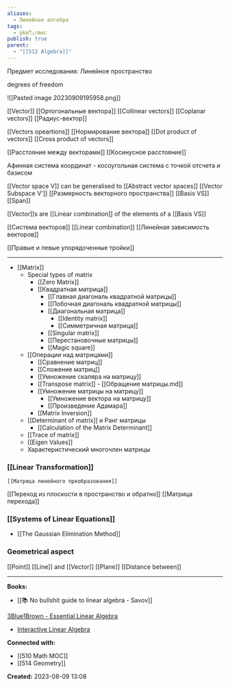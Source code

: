 ```yaml
---
aliases:
  - Линейная алгебра
tags:
  - pkm🏷/moc
publish: true
parent:
  - "[[512 Algebra]]"
---
```

Предмет исследования: Линейное пространство

degrees of freedom

![[Pasted image 20230909195958.png]]

[[Vector]]
	[[Ортогональные вектора]]
	[[Collinear vectors]]
	[[Coplanar vectors]]
	[[Радиус-вектор]]

[[Vectors opeartions]]
	[[Нормирование вектора]]
	[[Dot product of vectors]]
	[[Cross product of vectors]]

[[Расстояние между векторами]]
[[Косинусное расстояние]]

Афинная система координат - косоугольная система с точкой отсчета и базисом

[[Vector space V]] can be generalised to [[Abstract vector spaces]]
	[[Vector Subspace V']]
	[[Размерность векторного пространства]]
	[[Basis VS]]
[[Span]]

[[Vector]]s are [[Linear combination]] of the elements of a [[Basis VS]]

[[Система векторов]]
[[Linear combination]]
[[Линейная зависимость векторов]]

[[Правые и левые упорядоченные тройки]]

---

- [[Matrix]]
	- Special types of matrix
		- [[Zero Matrix]]
		- [[Квадратная матрица]]
			- [[Главная диагональ квадратной матрицы]]
			- [[Побочная диагональ квадратной матрицы]]
			- [[Диагональная матрица]]
				- [[Identity matrix]]
				- [[Симметричная матрица]]
			- [[Singular matrix]]
			- [[Перестановочные матрицы]]
			- [[Magic square]]
	- [[Операции над матрицами]]
		- [[Сравнение матриц]]
		- [[Сложение матриц]]
		- [[Умножение скаляра на матрицу]]
		- [[Transpose matrix]] - [[Обращение матрицы.md]]
		- [[Умножение матрицы на матрицу]]
			- [[Умножение вектора на матрицу]]
			- [[Произведение Адамара]]
		-  [[Matrix Inversion]]
	- [[Determinant of matrix]] и Ранг матрицы
		-  [[Calculation of the Matrix Determinant]]
	- [[Trace of matrix]]
	- [[Eigen Values]]
	- Характеристический многочлен матрицы



### [[Linear Transformation]]
	[[Матрица линейного преобразования]]
[[Переход из плоскости в пространство и обратно]]
[[Матрица перехода]]


### [[Systems of Linear Equations]]
- [[The Gaussian Elimination Method]]


### Geometrical aspect
[[Point]]
[[Line]] and [[Vector]]
[[Plane]]
[[Distance between]]

---

**Books:**
- [[📚 No bullshit guide to linear algebra - Savov]]

[3Blue1Brown - Essential Linear Algebra](https://www.youtube.com/playlist?list=PLZHQObOWTQDPD3MizzM2xVFitgF8hE_ab)
- [Interactive Linear Algebra](https://textbooks.math.gatech.edu/ila/index.html)


**Connected with:**
- [[510 Math MOC]]
- [[514 Geometry]]



**Created:** 2023-08-09 13:08